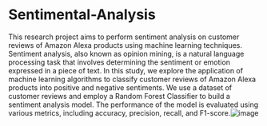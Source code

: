 # Sentimental-Analysis
This research project aims to perform sentiment analysis on customer reviews of Amazon Alexa products using machine learning techniques. Sentiment analysis, also known as opinion mining, is a natural language processing task that involves determining the sentiment or emotion expressed in a piece of text. In this study, we explore the application of machine learning algorithms to classify customer reviews of Amazon Alexa products into positive and negative sentiments. We use a dataset of customer reviews and employ a Random Forest Classifier to build a sentiment analysis model. The performance of the model is evaluated using various metrics, including accuracy, precision, recall, and F1-score.![image](https://github.com/nirajvesaokar343/Sentimental-Analysis/assets/113465384/81ca6d90-9a90-47a9-8ae8-b2e803bbf90b)
